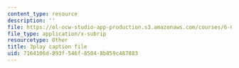 ```yaml
---
content_type: resource
description: ''
file: https://ol-ocw-studio-app-production.s3.amazonaws.com/courses/6-0002-introduction-to-computational-thinking-and-data-science-fall-2016/7164106d893f546f85048b859c487883_h0e2HAPTGF4.vtt
file_type: application/x-subrip
resourcetype: Other
title: 3play caption file
uid: 7164106d-893f-546f-8504-8b859c487883
---
```

